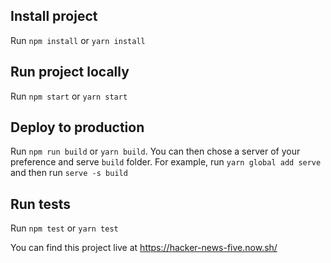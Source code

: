 
## Install project

Run `npm install` or `yarn install`

## Run project locally

Run `npm start` or `yarn start`

## Deploy to production

Run `npm run build` or `yarn build`. You can then chose a server of your preference and serve `build` folder. For example, run `yarn global add serve` and then run `serve -s build`

## Run tests

Run `npm test` or `yarn test`


You can find this project live at https://hacker-news-five.now.sh/